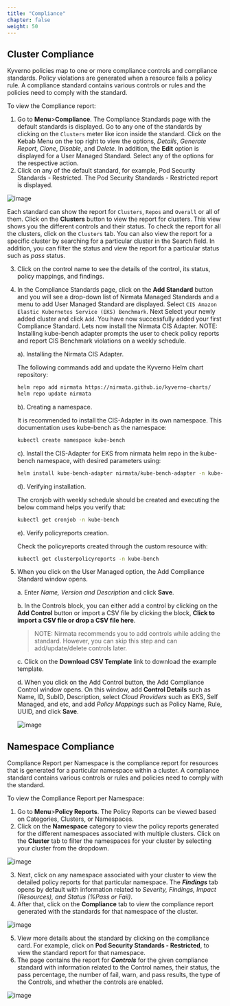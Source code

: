 ```yaml
---
title: "Compliance" 
chapter: false
weight: 50
---
```


## Cluster Compliance

Kyverno policies map to one or more compliance controls and compliance standards. Policy violations are generated when a resource fails a policy rule. A compliance standard contains various controls or rules and the policies need to comply with the standard.

To view the Compliance report:
1. Go to **Menu**>**Compliance**. The Compliance Standards page with the default standards is displayed. Go to any one of the standards by clicking on the `Clusters` meter like icon inside the standard.  Click on the Kebab Menu on the top right to view the options, *Details*, *Generate Report*, *Clone*, *Disable*, and *Delete*. In addition, the **Edit** option is displayed for a User Managed Standard. Select any of the options for the respective action.
2. Click on any of the default standard, for example, Pod Security Standards - Restricted. The Pod Security Standards - Restricted report is displayed.

![image](/images/new_compliance2.png)

Each standard can show the report for `Clusters`, `Repos` and `Overall` or all of them. Click on the **Clusters** button to view the report for clusters. This view shows you the different controls and their status. To check the report for all the clusters, click on the `Clusters` tab. You can also view the report for a specific cluster by searching for a particular cluster in the Search field. In addition, you can filter the status and view the report for a particular status such as *pass* status.

3. Click on the control name to see the details of the control, its status, policy mappings, and findings. 

4. In the Compliance Standards page, click on the **Add Standard** button and you will see a drop-down list of Nirmata Managed Standards and a menu to add User Managed Standard are displayed. Select `CIS Amazon Elastic Kubernetes Service (EKS) Benchmark`. Next Select your newly added cluster and click `Add`. You have now successfully added your first Compliance Standard. Lets now install the Nirmata CIS Adapter.
NOTE: Installing kube-bench adapter prompts the user to check policy reports and report CIS Benchmark violations on a weekly schedule.

    a). Installing the Nirmata CIS Adapter.
   
    The following commands add and update the Kyverno Helm chart repository:

    ```bash
    helm repo add nirmata https://nirmata.github.io/kyverno-charts/
    helm repo update nirmata
    ```

    b). Creating a namespace.
   
    It is recommended to install the CIS-Adapter in its own namespace. This documentation uses kube-bench as the namespace:
    
    ```bash
    kubectl create namespace kube-bench
    ```
    
    c). Install the CIS-Adapter for EKS from nirmata helm repo in the kube-bench namespace, with desired parameters using:

    ```bash
    helm install kube-bench-adapter nirmata/kube-bench-adapter -n kube-bench --set kubeBench.name="cis-eks-1.2.0" --set kubeBench.kubeBenchBenchmark="eks-1.2.0" --set kubeBench.namespace="kube-bench" --set     kubeBench.kubeBenchTargets="controlplane\,node\,policies\,managedservices"
    ```
    d). Verifying installation.
   
    The cronjob with weekly schedule should be created and executing the below command helps you verify that:

    ```bash
    kubectl get cronjob -n kube-bench
    ```
    e). Verify policyreports creation.
   
    Check the policyreports created through the custom resource with:

    ```bash
    kubectl get clusterpolicyreports -n kube-bench
    ```

6. When you click on the User Managed option, the Add Compliance Standard window opens.

    a. Enter *Name, Version and Description* and click **Save**. <br>
   
    b. In the Controls block, you can either add a control by clicking on the **Add Control** button or import a CSV file by clicking the block, **Click to import a CSV file or drop a CSV file here**.
    >NOTE: Nirmata recommends you to add controls while adding the standard. However, you can skip this step and can add/update/delete controls later.

    c. Click on the **Download CSV Template** link to download the example template. 

    d. When you click on the Add Control button, the Add Compliance Control window opens. On this window, add **Control Details** such as Name, ID, SubID, Description, select *Cloud Providers* such as EKS, Self Managed, and etc, and add *Policy Mappings* such as Policy Name, Rule, UUID, and click **Save**.

    ![image](/images/add_standard.png)
    
## Namespace Compliance

Compliance Report per Namespace is the compliance report for resources that is generated for a particular namespace within a cluster. A compliance standard contains various controls or rules and policies need to comply with the standard.

To view the Compliance Report per Namespace:

1. Go to **Menu**>**Policy Reports**. The Policy Reports can be viewed based on Categories, Clusters, or Namespaces.
2. Click on the **Namespace** category to view the policy reports generated for the different namespaces associated with multiple clusters. Click on the **Cluster** tab to filter the namespaces for your cluster by selecting your cluster from the dropdown.

![image](/images/namespace_report.png)

3. Next, click on any namespace associated with your cluster to view the detailed policy reports for that particular namespace. The ***Findings*** tab opens by default with information related to *Severity, Findings, Impact (Resources), and Status (%Pass or Fail)*.
4. After that, click on the **Compliance** tab to view the compliance report generated with the standards for that namespace of the cluster.

![image](/images/compliance_report.png)

5. View more details about the standard by clicking on the compliance card. For example, click on **Pod Security Standards - Restricted**, to view the standard report for that namespace.
6. The page contains the report for ***Controls*** for the given compliance standard with information related to the Control names, their status, the pass percentage, the number of fail, warn, and pass results, the type of the Controls, and whether the controls are enabled.

![image](/images/compliance_details.png)
